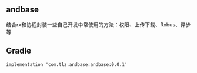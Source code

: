 ## andbase
结合rx和协程封装一些自己开发中常使用的方法：权限、上传下载、Rxbus、异步等
## Gradle
```
implementation 'com.tlz.andbase:andbase:0.0.1'
```


